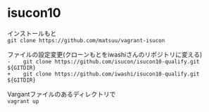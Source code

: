 # isucon10

インストールもと  
`git clone https://github.com/matsuu/vagrant-isucon`

ファイルの設定変更(クローンもとをiwashiさんのリポジトリに変える)  
`-    git clone https://github.com/isucon/isucon10-qualify.git ${GITDIR}`  
`+    git clone https://github.com/iwashi/isucon10-qualify.git ${GITDIR}`

Vargantファイルのあるディレクトリで  
`vagrant up`
